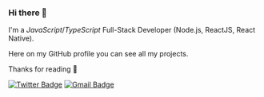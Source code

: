 ### Hi there 👋

I'm a _JavaScript_/_TypeScript_ Full-Stack Developer (Node.js, ReactJS, React Native).<br/>

Here on my GitHub profile you can see all my projects.

Thanks for reading 💜

<a href="https://twitter.com/daniellmarttins"><img alt="Twitter Badge" src="https://img.shields.io/badge/-@daniellmarttins-6633cc?style=flat-square&labelColor=6633cc&logo=twitter&logoColor=white&link=https://twitter.com/daniellmarttins"/></a>
<a href="mailto:daniellmarttins10@gmail.com"><img alt="Gmail Badge" src="https://img.shields.io/badge/-daniellmarttins10@gmail.com-6633cc?style=flat-square&logo=Gmail&logoColor=white&link=mailto:daniellmarttins10@gmail.com"/></a>
